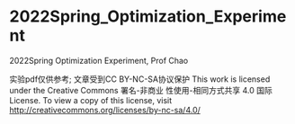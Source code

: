# 2022Spring_Optimization_Experiment
2022Spring Optimization Experiment, Prof Chao

实验pdf仅供参考;
文章受到CC BY-NC-SA协议保护 This work is licensed under the Creative Commons 署名-非商业
性使用-相同方式共享 4.0 国际 License. To view a copy of this license, visit
http://creativecommons.org/licenses/by-nc-sa/4.0/
